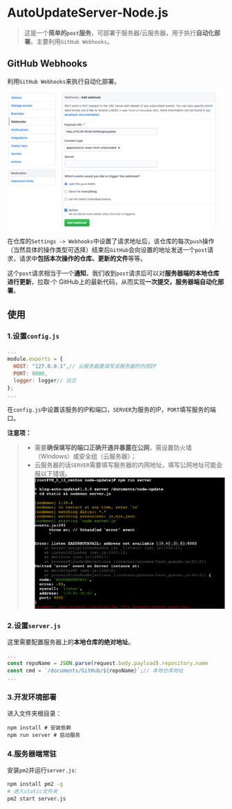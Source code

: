 # AutoUpdateServer-Node.js

> 这是一个**简单的`post`服务**，可部署于服务器/云服务器，用于执行**自动化部署**。主要利用`GitHub Webhooks`。

## GitHub Webhooks

利用`GitHub Webhooks`来执行自动化部署。

![webhooks](images/webhooks.png)

在仓库的`Settings -> Webhooks`中设置了请求地址后，该仓库的每次`push`操作（当然具体的操作类型可选择）结束后`GitHub`会向设置的地址发送一个`post`请求，请求中**包括本次操作的仓库、更新的文件**等等。

这个`post`请求相当于一个**通知**，我们收到`post`请求后可以对**服务器端的本地仓库进行更新**，拉取·个
GitHub上的最新代码，从而实现**一次提交，服务器端自动化部署**。

## 使用

### 1.设置`config.js`

```js
...
module.exports = {
  HOST: "127.0.0.1",// 云服务器要填写该服务器的内网IP
  PORT: 9000,
  logger: logger// 日志
};
...
```

在`config.js`中设置该服务的IP和端口，`SERVER`为服务的IP，`PORT`填写服务的端口。

**注意项：**

> * 需要**确保填写的端口正确开通并暴露在公网**，需设置防火墙（Windows）或安全组（云服务器）；
> * 云服务器的话`SERVER`需要填写服务器的内网地址，填写公网地址可能会报以下错误。
![error](images/error.png)

### 2.设置`server.js`

这里需要配置服务器上的**本地仓库的绝对地址**。

```js
...
const repoName = JSON.parse(request.body.payload).repository.name
const cmd = `/documents/GitHub/${repoName}`;// 本地仓库地址
...
```

### 3.开发环境部署

进入文件夹根目录：

```shell
npm install # 安装依赖
npm run server # 启动服务
```

### 4.服务器端常驻

安装`pm2`并运行`server.js`:

```sh
npm install pm2 -g
# 进入static文件夹
pm2 start server.js
```

